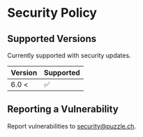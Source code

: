 # Security Policy

## Supported Versions

Currently supported with security updates.

| Version | Supported          |
| ------- | ------------------ |
| 6.0 <   | :white_check_mark: |


## Reporting a Vulnerability

Report vulnerabilities to security@puzzle.ch.
